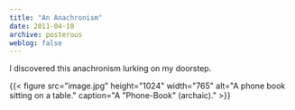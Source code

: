 ```yaml
---
title: "An Anachronism"
date: 2011-04-10
archive: posterous
weblog: false
---
```


I discovered this anachronism lurking on my doorstep.

{{< figure 
	src="image.jpg" 
	height="1024" 
	width="765" 
	alt="A phone book sitting on a table." 
	caption="A \"Phone-Book\" (archaic)." >}}
